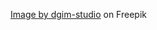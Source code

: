 <a href="https://www.freepik.com/free-vector/old-nautical-map-template_7998456.htm#query=treasure%20map&position=2&from_view=keyword&track=ais_user&uuid=0ed59765-d670-4296-a96b-2b0b26b785c0">Image by dgim-studio</a> on Freepik
